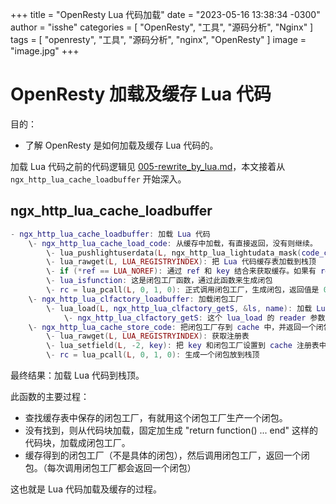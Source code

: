 +++
title = "OpenResty Lua 代码加载"
date = "2023-05-16 13:38:34 -0300"
author = "isshe"
categories = [ "OpenResty", "工具", "源码分析", "Nginx" ]
tags = [ "openresty", "工具", "源码分析", "nginx", "OpenResty" ]
image = "image.jpg"
+++


# OpenResty 加载及缓存 Lua 代码

目的：

- 了解 OpenResty 是如何加载及缓存 Lua 代码的。

加载 Lua 代码之前的代码逻辑见 [005-rewrite_by_lua.md](005-rewrite_by_lua.md#ngx_http_lua_rewrite_handler执行流程)，本文接着从 `ngx_http_lua_cache_loadbuffer` 开始深入。

## ngx_http_lua_cache_loadbuffer

```lua
- ngx_http_lua_cache_loadbuffer: 加载 Lua 代码
    \- ngx_http_lua_cache_load_code: 从缓存中加载，有直接返回，没有则继续。
        \- lua_pushlightuserdata(L, ngx_http_lua_lightudata_mask(code_cache_key))
        \- lua_rawget(L, LUA_REGISTRYINDEX): 把 Lua 代码缓存表加载到栈顶
        \- if (*ref == LUA_NOREF): 通过 ref 和 key 结合来获取缓存。如果有 ref，就用 ref，如果没有，就用 key。如果用 key 也没找到，就是没缓存，后续需要加载。
        \- lua_isfunction: 这是闭包工厂函数，通过此函数来生成闭包
        \- rc = lua_pcall(L, 0, 1, 0): 正式调用闭包工厂，生成闭包，返回值是 0 表示成功，否则就是失败了。
    \- ngx_http_lua_clfactory_loadbuffer: 加载闭包工厂
        \- lua_load(L, ngx_http_lua_clfactory_getS, &ls, name): 加载 Lua Chunk 成一个函数。这个函数其实是一个闭包 "return function() ... end"，其中 "return function" 和 "end" 是 ngx_http_lua_clfactory_getS 函数固定添加的
            \- ngx_http_lua_clfactory_getS: 这个 lua_load 的 reader 参数，用于读取 lua chunk。
    \- ngx_http_lua_cache_store_code: 把闭包工厂存到 cache 中，并返回一个闭包。
        \- lua_rawget(L, LUA_REGISTRYINDEX): 获取注册表
        \- lua_setfield(L, -2, key): 把 key 和闭包工厂设置到 cache 注册表中，或者是把 key、ref、闭包工厂设置到 cache 注册表中。
        \- rc = lua_pcall(L, 0, 1, 0): 生成一个闭包放到栈顶
```

最终结果：加载 Lua 代码到栈顶。

此函数的主要过程：

- 查找缓存表中保存的闭包工厂，有就用这个闭包工厂生产一个闭包。
- 没有找到，则从代码块加载，固定加生成 "return function() ... end" 这样的代码块，加载成闭包工厂。
- 缓存得到的闭包工厂（不是具体的闭包），然后调用闭包工厂，返回一个闭包。（每次调用闭包工厂都会返回一个闭包）

这也就是 Lua 代码加载及缓存的过程。
